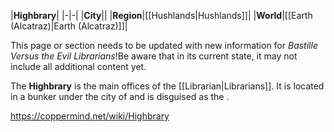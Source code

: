 |**Highbrary**|
|-|-|
|**City**||
|**Region**|[[Hushlands\|Hushlands]]|
|**World**|[[Earth (Alcatraz)\|Earth (Alcatraz)]]|

This page or section needs to be updated with new information for *Bastille Versus the Evil Librarians*!Be aware that in its current state, it may not include all additional content yet.

The **Highbrary** is the main offices of the [[Librarian\|Librarians]].
It is located in a bunker under the city of  and is disguised as the .



https://coppermind.net/wiki/Highbrary